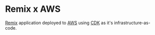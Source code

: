 # Remix x AWS

[Remix](https://remix.run/) application deployed to [AWS](https://aws.amazon.com/) using [CDK](https://docs.aws.amazon.com/cdk/) as it's infrastructure-as-code.
